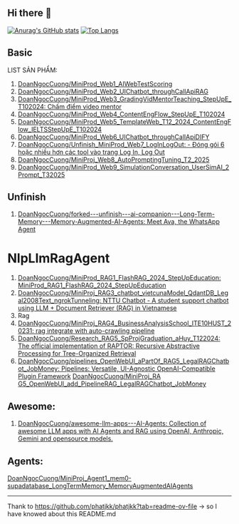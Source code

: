 ## Hi there 👋

<!--
**DoanNgocCuong/DoanNgocCuong** is a ✨ _special_ ✨ repository because its `README.md` (this file) appears on your GitHub profile.

Here are some ideas to get you started:

- 🔭 I’m currently working on ...
- 🌱 I’m currently learning ...
- 👯 I’m looking to collaborate on ...
- 🤔 I’m looking for help with ...
- 💬 Ask me about ...
- 📫 How to reach me: ...
- 😄 Pronouns: ...
- ⚡ Fun fact: ...
-->

[![Anurag's GitHub stats](https://github-readme-stats.vercel.app/api?username=phatjkk&show_icons=true&theme=radical)](https://github.com/anuraghazra/github-readme-stats) [![Top Langs](https://github-readme-stats.vercel.app/api/top-langs/?username=phatjkk&layout=compact&theme=radical)](https://github.com/anuraghazra/github-readme-stats)


## Basic


LIST SẢN PHẨM: 
1. [DoanNgocCuong/MiniProd_Web1_AIWebTestScoring](https://github.com/DoanNgocCuong/MiniProd_Web1_AIWebTestScoring)
2. [DoanNgocCuong/MiniProd_Web2_UIChatbot_throughCallApiRAG](https://github.com/DoanNgocCuong/MiniProd_Web2_UIChatbot_throughCallApiRAG)
3. [DoanNgocCuong/MiniProd_Web3_GradingVidMentorTeaching_StepUpE_T102024: Chấm điểm video mentor](https://github.com/DoanNgocCuong/MiniProd_Web3_GradingVidMentorTeaching_StepUpE_T102024)
4. [DoanNgocCuong/MiniProd_Web4_ContentEngFlow_StepUpE_T102024](https://github.com/DoanNgocCuong/MiniProd_Web4_ContentEngFlow_StepUpE_T102024)
5. [DoanNgocCuong/MiniProd_Web5_TemplateWeb_T12_2024_ContentEngFlow_IELTSStepUpE_T102024](https://github.com/DoanNgocCuong/MiniProd_Web5_TemplateWeb_T12_2024_ContentEngFlow_IELTSStepUpE_T102024)
6. [DoanNgocCuong/MiniProd_Web6_UIChatbot_throughCallApiDIFY](https://github.com/DoanNgocCuong/MiniProd_Web6_UIChatbot_throughCallApiDIFY)
7. [DoanNgocCuong/Unfinish_MiniProd_Web7_LogInLogOut: - Đóng gói 6 hoặc nhiều hơn các tool vào trang Log In, Log Out](https://github.com/DoanNgocCuong/Unfinish_MiniProd_Web7_LogInLogOut)
8. [DoanNgocCuong/MiniProj_Web8_AutoPromptingTuning_T2_2025](https://github.com/DoanNgocCuong/MiniProj_Web8_AutoPromptingTuning_T2_2025)
9. [DoanNgocCuong/MiniProd_Web9_SimulationConversation_UserSimAI_2Prompt_T32025](https://github.com/DoanNgocCuong/MiniProd_Web9_SimulationConversation_UserSimAI_2Prompt_T32025)




## Unfinish
1. [DoanNgocCuong/forked---unfinish---ai-companion---Long-Term-Memory---Memory-Augmented-AI-Agents: Meet Ava, the WhatsApp Agent](https://github.com/DoanNgocCuong/forked---unfinish---ai-companion---Long-Term-Memory---Memory-Augmented-AI-Agents)


# NlpLlmRagAgent

1. [DoanNgocCuong/MiniProd_RAG1_FlashRAG_2024_StepUpEducation: MiniProd_RAG1_FlashRAG_2024_StepUpEducation](https://github.com/DoanNgocCuong/MiniProd_RAG1_FlashRAG_2024_StepUpEducation)
2. [DoanNgocCuong/MiniProj_RAG3_chatbot_vietcunaModel_QdantDB_Legal2008Text_ngrokTunneling: NTTU Chatbot - A student support chatbot using LLM + Document Retriever (RAG) in Vietnamese](https://github.com/DoanNgocCuong/MiniProj_RAG3_chatbot_vietcunaModel_QdantDB_Legal2008Text_ngrokTunneling/settings)
3. Rag
4. [DoanNgocCuong/MiniProj_RAG4_BusinessAnalysisSchool_ITE10HUST_20231: rag integrate with auto-crawling pipeline](https://github.com/DoanNgocCuong/MiniProj_RAG4_BusinessAnalysisSchool_ITE10HUST_20231)
5. [DoanNgocCuong/Research_RAG5_SpProjGraduation_aHuy_T122024: The official implementation of RAPTOR: Recursive Abstractive Processing for Tree-Organized Retrieval](https://github.com/DoanNgocCuong/Research_RAG5_SpProjGraduation_aHuy_T122024)
6. [DoanNgocCuong/pipelines_OpenWebUI_aPartOf_RAG5_LegalRAGChatbot_JobMoney: Pipelines: Versatile, UI-Agnostic OpenAI-Compatible Plugin Framework](https://github.com/DoanNgocCuong/pipelines_OpenWebUI_aPartOf_RAG5_LegalRAGChatbot_JobMoney)
[DoanNgocCuong/MiniProj_RA
G5_OpenWebUI_add_PipelineRAG_LegalRAGChatbot_JobMoney](https://github.com/DoanNgocCuong/MiniProj_RAG5_OpenWebUI_add_PipelineRAG_LegalRAGChatbot_JobMoney)
## Awesome: 
1. [DoanNgocCuong/awesome-llm-apps---AI-Agents: Collection of awesome LLM apps with AI Agents and RAG using OpenAI, Anthropic, Gemini and opensource models.](https://github.com/DoanNgocCuong/awesome-llm-apps---AI-Agents)

## Agents: 
[DoanNgocCuong/MiniProj_Agent1_mem0-supadatabase_LongTermMemory_MemoryAugmentedAIAgents](https://github.com/DoanNgocCuong/MiniProj_Agent1_mem0-supadatabase_LongTermMemory_MemoryAugmentedAIAgents)


---
Thank to https://github.com/phatjkk/phatjkk?tab=readme-ov-file -> so I have knowed about this README.md
